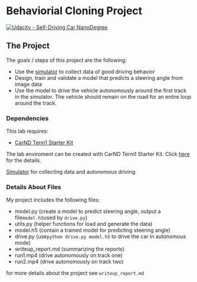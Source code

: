 # Behaviorial Cloning Project

[![Udacity - Self-Driving Car NanoDegree](https://s3.amazonaws.com/udacity-sdc/github/shield-carnd.svg)](http://www.udacity.com/drive)

The Project
---
The goals / steps of this project are the following:
* Use the [simulator](https://github.com/udacity/self-driving-car-sim) to collect data of good driving behavior 
* Design, train and validate a model that predicts a steering angle from image data
* Use the model to drive the vehicle autonomously around the first track in the simulator. The vehicle should remain on the road for an entire loop around the track.

### Dependencies
This lab requires:

* [CarND Term1 Starter Kit](https://github.com/udacity/CarND-Term1-Starter-Kit)

The lab enviroment can be created with CarND Term1 Starter Kit. Click [here](https://github.com/udacity/CarND-Term1-Starter-Kit/blob/master/README.md) for the details.

[Simulator](https://github.com/udacity/self-driving-car-sim) for collecting data and autonomous driving.

### Details About Files

My project includes the following files:

* model.py (create a model to predict steering angle, output a file`model.h5`used by `drive.py`)
* utils.py (helper functions for load and generate the data)
* model.h5 (contain a trained model for predicting steering angle)
* drive.py (use`python drive.py model.h5` to drive the car in autonomous mode)
* writeup_report.md (summarizing the reports)
* run1.mp4 (drive autonomously on track one)
* run2.mp4 (drive autonomously on track two)



for more details about the project see `writeup_report.md`